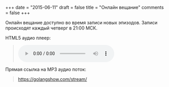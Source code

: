 +++
date = "2015-06-11"
draft = false
title = "Онлайн вещание"
comments = false
+++

Онлайн вещание доступно во время записи новых эпизодов. Записи происходят каждый четверг в 21:00 МСК.

<p>HTML5 аудио плеер:

<blockquote>
	<audio controls width="400px" height="150px">
		<source src="https://golangshow.com/stream/" type="audio/mpeg">
		<p>Ваш браузер не поддерживает HTML5 аудио плеер для MP3.</p>
	</audio>
</blockquote>

</p>

<p>Прямая ссылка на MP3 аудио поток:
<blockquote>
	<a href="https://golangshow.com/stream/" target="_blank">https://golangshow.com/stream/</a>
</blockquote>
</p>
